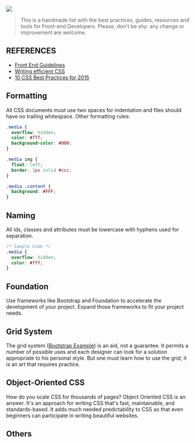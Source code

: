 ![](http://blog.teamtreehouse.com/wp-content/uploads/2014/11/progressive-enhancement.png)

> This is a handmade list with the best practices, guides, resources and tools for Front-end Developers. Please, don't be shy: any change or improvement are welcome.

## REFERENCES

- [Front End Guidelines](https://github.com/bendc/frontend-guidelines)
- [Writing efficient CSS](https://developer.mozilla.org/en-US/docs/Web/Guide/CSS/Writing_efficient_CSS)
- [10 CSS Best Practices for 2015](http://webuilddesign.com/10-css-best-practices-for-2015/)

## Formatting

All CSS documents must use two spaces for indentation and files should have no trailing whitespace. Other formatting rules:

``` css
.media {
  overflow: hidden;
  color: #fff;
  background-color: #000;
}

.media img {
  float: left;
  border: 1px solid #ccc;
}

.media .content {
  background: #FFF;
}
```


## Naming

All ids, classes and attributes must be lowercase with hyphens used for separation.

``` css
/* Sample Code */
.media {
  overflow: hidden;
  color: #fff;
}
```

## Foundation

Use frameworks like Bootstrap and Foundation to accelerate the development of your project. Expand those frameworks to fit your project needs. 


## Grid System

The  grid  system ([Bootstrap Example](http://getbootstrap.com/css/#grid)) is an aid, not a guarantee. It permits a number of possible uses and each designer can  look  for a solution appropriate to his personal style. But one must learn how to use the grid; it is an art that requires practice.



## Object-Oriented CSS

How  do you scale CSS for thousands of pages? Object Oriented CSS is an answer. It's an approach for writing  CSS  that's  fast, maintainable, and standards-based. It adds much needed predictability to CSS so that even beginners can participate in writing beautiful websites.



## Others
